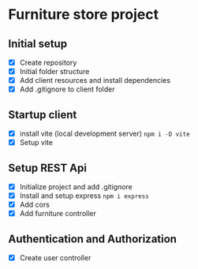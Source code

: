 # Furniture store project

## Initial setup
- [x] Create repository
- [x] Initial folder structure
- [x] Add client resources and install dependencies
- [x] Add .gitignore to client folder

## Startup client
- [x] install vite (local development server) `npm i -D vite`
- [x] Setup vite

## Setup REST Api
- [x] Initialize project and add .gitignore
- [x] Install and setup express `npm i express`
- [x] Add cors
- [x] Add furniture controller

## Authentication and Authorization
- [x] Create user controller